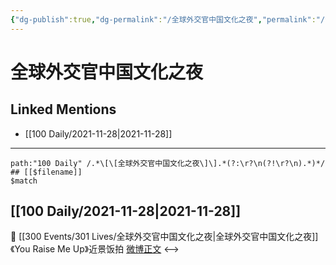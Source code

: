 ```yaml
---
{"dg-publish":true,"dg-permalink":"/全球外交官中国文化之夜","permalink":"/全球外交官中国文化之夜/","created":"2022-12-23T11:05:56.000+08:00","updated":"2023-02-26T00:50:24.000+08:00"}
---
```


# 全球外交官中国文化之夜

## Linked Mentions
- [[100 Daily/2021-11-28\|2021-11-28]]


---

```expander
path:"100 Daily" /.*\[\[全球外交官中国文化之夜\]\].*(?:\r?\n(?!\r?\n).*)*/
## [[$filename]]
$match
```
## [[100 Daily/2021-11-28\|2021-11-28]]
💫 [[300 Events/301 Lives/全球外交官中国文化之夜\|全球外交官中国文化之夜]]《You Raise Me Up》近景饭拍 [微博正文](https://weibo.com/detail/4708500196822168)
<-->